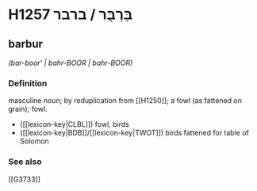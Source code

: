 # H1257 בַּרְבֻּר / ברבר

## barbur

_(bar-boor' | bahr-BOOR | bahr-BOOR)_

### Definition

masculine noun; by reduplication from [[H1250]]; a fowl (as fattened on grain); fowl.

- ([[lexicon-key|CLBL]]) fowl, birds
- ([[lexicon-key|BDB]]/[[lexicon-key|TWOT]]) birds fattened for table of Solomon
### See also

[[G3733]]

